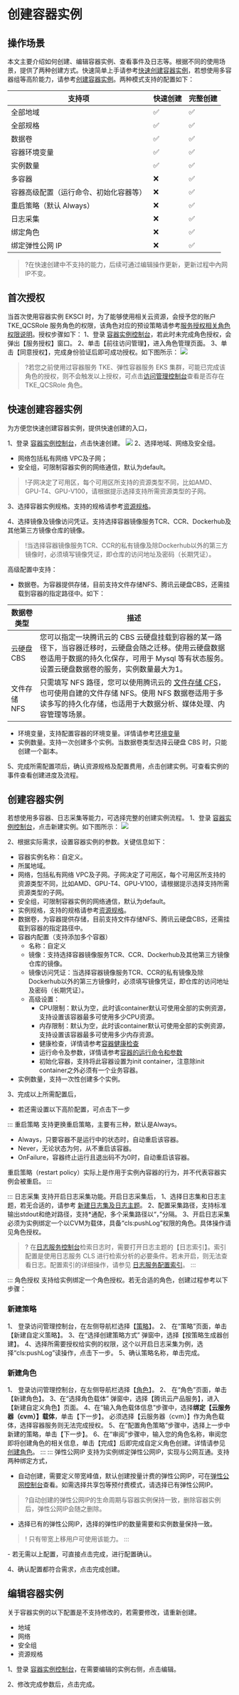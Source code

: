 # 创建容器实例
## 操作场景
本文主要介绍如何创建、编辑容器实例、查看事件及日志等。根据不同的使用场景，提供了两种创建方式。快速简单上手请参考[快速创建容器实例](#EKSCI1)，若想使用多容器组等高阶能力，请参考[创建容器实例](#EKSCI2)。两种模式支持的配置如下：

支持项|快速创建|完整创建
--|----|---
全部地域|✅|✅
全部规格|✅|✅
数据卷|✅|✅
容器环境变量|✅|✅
实例数量|✅|✅
多容器|❌|✅
容器高级配置（运行命令、初始化容器等）|❌ | ✅
重启策略（默认 Always）|❌ | ✅
日志采集|❌ | ✅
绑定角色|❌ | ✅
绑定弹性公网 IP|❌ | ✅

>?在快速创建中不支持的能力，后续可通过编辑操作更新，更新过程中內网IP不变。
## 首次授权
当首次使用容器实例 EKSCI 时，为了能够使用相关云资源，会授予您的账户 TKE_QCSRole 服务角色的权限，该角色对应的预设策略请参考[服务授权相关角色权限说明](https://cloud.tencent.com/document/product/457/43416#tke_qcsrole-.E8.A7.92.E8.89.B2.3Ca-id.3D.22tke_qcsrole.22.3E.3C.2Fa.3E)。授权步骤如下：
1、登录 [容器实例控制台]()，若此时未完成角色授权，会弹出【服务授权】窗口。
2、单击【前往访问管理】，进入角色管理页面。
3、单击【同意授权】，完成身份验证后即可成功授权。如下图所示：
![](https://main.qcloudimg.com/raw/8629243eb446ee89230c8c20ed702cee.png)

>?若您之前使用过容器服务 TKE、弹性容器服务 EKS 集群，可能已完成该角色的授权，则不会触发以上授权，可点击[访问管理控制台](https://console.cloud.tencent.com/cam/role)查看是否存在 TKE_QCSRole 角色。

[](id:EKSCI1)
## 快速创建容器实例
为方便您快速创建容器实例，提供快速创建的入口，

1、登录 [容器实例控制台]()，点击快速创建。
![](https://main.qcloudimg.com/raw/b734148a29ea71af0bda4e7df9da3fcd.png)
2、选择地域、网络及安全组。
- 网络包括私有网络 VPC及子网；
- 安全组，可限制容器实例的网络通信，默认为default。

>!子网决定了可用区，每个可用区所支持的资源类型不同，比如AMD、GPU-T4、GPU-V100，请根据提示选择支持所需资源类型的子网。

3、选择容器实例规格。支持的规格请参考[资源规格](https://cloud.tencent.com/document/product/457/39808)。

4、选择镜像及镜像访问凭证。支持选择容器镜像服务TCR、CCR、Dockerhub及其他第三方镜像仓库的镜像。

>!当选择容器镜像服务TCR、CCR的私有镜像及除Dockerhub以外的第三方镜像时，必须填写镜像凭证，即仓库的访问地址及密码（长期凭证）。

高级配置中支持：
- 数据卷。为容器提供存储，目前支持文件存储NFS、腾讯云硬盘CBS，还需挂载到容器的指定路径中。如下：

数据卷类型|描述
----|----
云硬盘 CBS|您可以指定一块腾讯云的 CBS 云硬盘挂载到容器的某一路径下，当容器迁移时，云硬盘会随之迁移。使用云硬盘数据卷适用于数据的持久化保存，可用于 Mysql 等有状态服务。设置云硬盘数据卷的服务，实例数量最大为1。
文件存储 NFS|只需填写 NFS 路径，您可以使用腾讯云的 [文件存储 CFS](https://cloud.tencent.com/document/product/582/9127)，也可使用自建的文件存储 NFS。使用 NFS 数据卷适用于多读多写的持久化存储，也适用于大数据分析、媒体处理、内容管理等场景。

- 环境变量，支持配置容器的环境变量。详情请参考[环境变量]()
- 实例数量。支持一次创建多个实例。当数据卷类型选择云硬盘 CBS 时，只能创建一个副本。

5、完成所需配置项后，确认资源规格及配置费用，点击创建实例。可查看实例的事件查看创建进度及流程。
[](id:EKSCI2)
## 创建容器实例
若想使用多容器、日志采集等能力，可选择完整的创建实例流程。
1、登录 [容器实例控制台]()，点击新建实例。如下图所示：
![](https://main.qcloudimg.com/raw/5ac5d1e3d5e6beffc428bcb58fa18e78.png)

2、根据实际需求，设置容器实例的参数。关键信息如下：
- 容器实例名称：自定义。
- 所属地域。
- 网络，包括私有网络 VPC及子网。子网决定了可用区，每个可用区所支持的资源类型不同，比如AMD、GPU-T4、GPU-V100，请根据提示选择支持所需资源类型的子网。
- 安全组，可限制容器实例的网络通信，默认为default。
- 实例规格，支持的规格请参考[资源规格](https://cloud.tencent.com/document/product/457/39808)。
- 数据卷，为容器提供存储，目前支持文件存储NFS、腾讯云硬盘CBS，还需挂载到容器的指定路径中。
- 容器内配置（支持添加多个容器）
	- 名称：自定义
	- 镜像：支持选择容器镜像服务TCR、CCR、Dockerhub及其他第三方镜像仓库的镜像。
	- 镜像访问凭证：当选择容器镜像服务TCR、CCR的私有镜像及除Dockerhub以外的第三方镜像时，必须填写镜像凭证，即仓库的访问地址及密码（长期凭证）。
	- 高级设置： 
		- CPU限制：默认为空，此时该container默认可使用全部的实例资源，支持设置该容器最多可使用多少CPU资源。
		- 内存限制：默认为空，此时该container默认可使用全部的实例资源，支持设置该容器最多可使用多少内存资源。
		- 健康检查，详情请参考[容器健康检查](https://cloud.tencent.com/document/product/457/32815)
		- 运行命令及参数，详情请参考[容器的运行命令和参数](https://cloud.tencent.com/document/product/457/32816)
		- 初始化容器，支持将此容器设置为init container，注意除init container之外必须有一个业务容器。
- 实例数量，支持一次性创建多个实例。
 
3、完成以上所需配置后，
[](id:log)
- 若还需设置以下高阶配置，可点击下一步

<dx-tabs>
	

::: 重启策略
支持更换重启策略，主要有三种，默认是Always。
- Always，只要容器不是运行中的状态时，自动重启该容器。
- Never，无论状态为何，从不重启该容器。
- OnFailure，容器终止运行且退出码不为0时，自动重启该容器。

重启策略（restart policy）实际上是作用于实例內容器的行为，并不代表容器实例会被重启。
:::

::: 日志采集
支持开启日志采集功能。开启日志采集后，
1、选择日志集和日志主题，若无合适的，请参考 [新建日志集及日志主题](https://cloud.tencent.com/document/product/614/34340#3.-.E5.88.9B.E5.BB.BA.E6.97.A5.E5.BF.97.E9.9B.86.E5.92.8C.E6.97.A5.E5.BF.97.E4.B8.BB.E9.A2.98)。
2、配置采集路径，支持标准输出stdout和绝对路径，支持*通配，多个采集路径以“，”分隔。
3、开启日志采集必须为实例绑定一个以CVM为载体，具备“cls:pushLog”权限的角色。具体操作请见角色授权。
>? 在[日志服务控制台](https://console.cloud.tencent.com/cls/search?region=ap-guangzhou&logset_id=a3b4ebb0-05b3-4903-9fa8-e173ff60d6aa&topic_id=026d3206-7edc-4c45-adf6-31046db3866b)检索日志时，需要打开日志主题的【日志索引】。索引配置是使用日志服务 CLS 进行检索分析的必要条件。若未开启，则无法查看日志。配置索引的详细操作，请参见 [日志服务配置索引](https://cloud.tencent.com/document/product/457/47200)。
:::
	
::: 角色授权
支持给实例绑定一个角色授权。若无合适的角色，创建过程参考以下步骤：
### 新建策略
1、 登录访问管理控制台，在左侧导航栏选择【[策略](https://console.cloud.tencent.com/cam/role)】。
2、 在“策略”页面，单击【新建自定义策略】。
3、在“选择创建策略方式” 弹窗中，选择【按策略生成器创建】。
4、选择所需要授权给实例的权限，这个以开启日志采集为例，选择“cls:pushLog”读操作，点击下一步。
5、确认策略名称，单击完成。
### 新建角色
1、 登录访问管理控制台，在左侧导航栏选择【[角色](https://console.cloud.tencent.com/cam/role)】。
2、 在“角色”页面，单击【新建角色】。
3、在“选择角色载体” 弹窗中，选择【腾讯云产品服务】，进入【新建自定义角色】页面。
4、在“输入角色载体信息”步骤中，选择**绑定【云服务器（cvm）】载体**，单击【下一步】。
  <dx-alert infotype="notice" title="">
必须选择【云服务器（cvm）】作为角色载体，选择容器服务则无法完成授权。
  </dx-alert>
5、在“配置角色策略”步骤中，选择上一步中新建的策略，单击【下一步】。
6、在“审阅”步骤中，输入您的角色名称，审阅您即将创建角色的相关信息，单击【完成】后即完成自定义角色创建。详情请参见 [创建角色](https://cloud.tencent.com/document/product/598/19381)。
:::
::: 弹性公网IP
支持为实例绑定弹性公网IP，实现与公网互通。支持两种绑定方式，
- 自动创建，需要定义带宽峰值，默认创建按量计费的弹性公网IP，可在[弹性公网控制台](https://console.cloud.tencent.com/cvm/eip?rid=1)查看。如需选择共享包等预付费模式，请选择已有弹性公网IP。
>?自动创建的弹性公网IP的生命周期与容器实例保持一致，删除容器实例后，弹性公网IP会随之删除。
- 选择已有的弹性公网IP，选择的弹性IP的数量需要和实例数量保持一致。
>! 只有带宽上移用户可使用该能力。
:::
</dx-tabs>
-  若无需以上配置，可直接点击完成，进行配置确认。

4、确认配置都符合需求，点击完成创建。


## 编辑容器实例
关于容器实例的以下配置是不支持修改的，若需要修改，请重新创建。
- 地域
- 网络
- 安全组
- 资源规格

1、登录 [容器实例控制台]()，在需要编辑的实例右侧，点击编辑。

2、修改完成参数后，点击完成。
